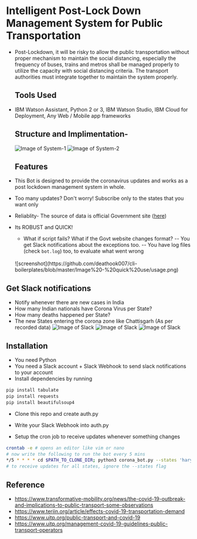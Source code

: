   # Intelligent Post-Lock Down Management System for Public Transportation
- Post-Lockdown, it will be risky to allow the public transportation without proper mechanism to maintain the social distancing, especially the frequency of buses, trains and     metros shall be managed properly to utilize the capacity with social distancing criteria. The transport authorities must integrate together to maintain the system properly.

  ## Tools Used
- IBM Watson Assistant, Python 2 or 3, IBM Watson Studio, IBM Cloud for Deployment, Any Web / Mobile app frameworks
  ## Structure and Implimentation-
   ![Image of System-1](https://github.com/deathook007/Covid-19_ChainBreakers-CoronaBot/blob/master/images/Capture-2.PNG)
   ![Image of System-2](https://github.com/deathook007/Covid-19_ChainBreakers-CoronaBot/blob/master/images/Capture-1.PNG)

  ## Features
- This Bot is designed to provide the coronavirus updates and works as a post lockdown management system in whole.
- Too many updates? Don't worry! Subscribe only to the states that you want only
- Reliablity- The source of data is official Government site ([here](https://mohfw.gov.in/))
- Its ROBUST and QUICK!
  - What if script fails? What if the Govt website changes format?
  -- You get Slack notifications about the exceptions too.
  -- You have log files (check `bot.log`) too, to evaluate what went wrong
  <br>
  ![screenshot](https://github.com/deathook007/cli-boilerplates/blob/master/Image%20-%20quick%20use/usage.png)
## Get Slack notifications
  -  Notify whenever there are new cases in India
  -  How many Indian nationals have Corona Virus per State?
  -  How many deaths happened per State?
  -  The new States entering the corona zone like Chattisgarh (As per recorded data)
    ![Image of Slack](https://github.com/deathook007/Covid-19_ChainBreakers-CoronaBot/blob/master/images/Capture-01.png)
    ![Image of Slack](https://github.com/deathook007/Covid-19_ChainBreakers-CoronaBot/blob/master/images/Capture-03.png)
    ![Image of Slack](https://github.com/deathook007/Covid-19_ChainBreakers-CoronaBot/blob/master/images/Capture-02.png)  
  
  ## Installation
- You need Python
- You need a Slack account + Slack Webhook to send slack notifications to your account
- Install dependencies by running
```bash
pip install tabulate
pip install requests
pip install beautifulsoup4
```
- Clone this repo and create auth.py
- Write your Slack Webhook into auth.py

- Setup the cron job to receive updates whenever something changes
```bash
crontab -e # opens an editor like vim or nano
# now write the following to run the bot every 5 mins
*/5 * * * * cd $PATH_TO_CLONE_DIR; python3 corona_bot.py --states 'haryana,maharashtra'
# to receive updates for all states, ignore the --states flag
```

## Reference
- https://www.transformative-mobility.org/news/the-covid-19-outbreak-and-implications-to-public-transport-some-observations
- https://www.teriin.org/article/effects-covid-19-transportation-demand
- https://www.uitp.org/public-transport-and-covid-19
- https://www.uitp.org/management-covid-19-guidelines-public-transport-operators

